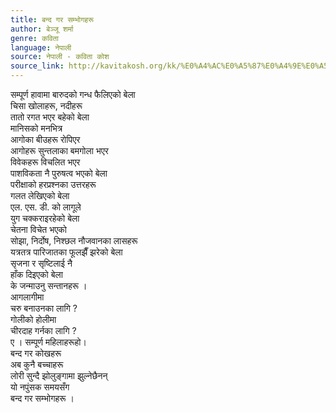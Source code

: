 ```yaml
---
title: बन्द गर सम्भोगहरू
author: बेञ्जू शर्मा
genre: कविता
language: नेपाली
source: नेपाली - कविता कोश
source_link: http://kavitakosh.org/kk/%E0%A4%AC%E0%A5%87%E0%A4%9E%E0%A5%8D%E0%A4%9C%E0%A5%82_%E0%A4%B6%E0%A4%B0%E0%A5%8D%E0%A4%AE%E0%A4%BE
---
```


सम्पूर्ण हावामा बारुदको गन्ध फैलिएको बेला  
चिसा खोलाहरू, नदीहरू  
तातो रगत भएर बहेको बेला  
मानिसको मनभित्र  
आगोका बीउहरू रोपिएर  
आगोहरू सुन्तलाका बमगोला भएर  
विवेकहरू विचलित भएर  
पाशविकता नै पुरुषत्व भएको बेला  
परीक्षाको हरप्रश्नका उत्तरहरू  
गलत लेखिएको बेला  
एल. एस. डी. को लागूले  
युग चक्कराइरहेको बेला  
चेतना विचेत भएको  
सोझा, निर्दोष, निश्छल नौजवानका लासहरू  
यत्रतत्र पारिजातका फूलझैँ झरेको बेला  
सृजना र सृष्टिलाई नै  
हाँक दिइएको बेला  
के जन्माउनु सन्तानहरू ।  
आगलागीमा  
चरु बनाउनका लागि ?  
गोलीको होलीमा  
चीरदाह गर्नका लागि ?  
ए । सम्पूर्ण महिलाहरूहो।  
बन्द गर कोखहरू  
अब कुनै बच्चाहरू  
लोरी सुन्दै झोलुङ्गामा झुल्नेछैनन्  
यो नपुंसक समयसँग  
बन्द गर सम्भोगहरू ।
